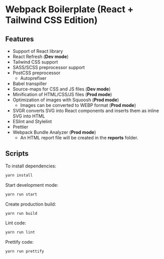 # Webpack Boilerplate (React + Tailwind CSS Edition)

## Features

- Support of React library
- React Refresh (**Dev mode**)
- Tailwind CSS support
- SASS/SCSS preprocessor support
- PostCSS preprocessor
  - Autoprefixer
- Babel transpiller
- Source-maps for CSS and JS files (**Dev mode**)
- Minification of HTML/CSS/JS files (**Prod mode**)
- Optimization of images with Squoosh (**Prod mode**)
  - Images can be converted to WEBP format (**Prod mode**)
- SVGR converts SVG into React components and inserts them as inline SVG into HTML
- ESlint and Stylelint
- Prettier
- Webpack Bundle Analyzer (**Prod mode**)
  - An HTML report file will be created in the **reports** folder.

## Scripts

To install dependencies:

```sh
yarn install
```

Start development mode:

```sh
yarn run start
```

Create production build:

```sh
yarn run build
```

Lint code:

```sh
yarn run lint
```

Prettify code:

```sh
yarn run prettify
```
